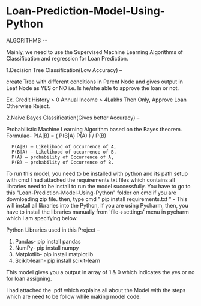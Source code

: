 # Loan-Prediction-Model-Using-Python




ALGORITHMS --

Mainly, we need to use the Supervised Machine Learning Algorithms of Classification and regression for Loan Prediction.

1.Decision Tree Classification(Low Accuracy) – 

create Tree with different conditions in Parent Node and gives output in Leaf Node as YES or NO i.e. Is he/she able to approve the loan or not.

Ex.  	Credit History > 0
	Annual Income > 4Lakhs
	Then Only, Approve Loan Otherwise Reject.


2.Naive Bayes Classification(Gives better Accuracy) –

Probabilistic Machine Learning Algorithm based on the Bayes theorem. 
      Formulae- P(A|B) = ( P(B|A) P(A) ) /  P(B)
      
      P(A|B) – Likelihood of occurrence of A, 
      P(B|A) – Likelihood of occurrence of B, 
      P(A) – probability of Occurrence of A, 
      P(B) – probability of Occurrence of B.  
      
      


To run this model, you need to be installed with python and its path setup with cmd
I had attached the requirements.txt files which contains all libraries need to be install to run the model successfully.
You have to go to this "Loan-Prediction-Model-Using-Python" folder on cmd if you are downloading zip file. 
then, type cmd " pip install requirements.txt " - This will install all libraries into the Python,
If you are using Pycharm, then, you have to install the libraries manually from 'file->settings' menu in pycharm which I am specifying below.

Python Libraries used in this Project – 
1.	Pandas- pip install pandas
2.	NumPy- pip install numpy
3.	Matplotlib- pip install matplotlib
4.	Scikit-learn- pip install scikit-learn

This model gives you a output in array of 1 & 0 which indicates the yes or no for loan assigning.

I had attached the .pdf which explains all about the Model with the steps which are need to be follow while making model code.
